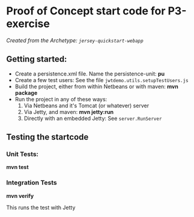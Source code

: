# Proof of Concept start code for P3-exercise

*Created from the Archetype: `jersey-quickstart-webapp`*

## Getting started:
- Create a persistence.xml file. Name the persistence-unit: **pu**
- Create a few test users: See the file `jwtdemo.utils.setupTestUsers.js`
- Build the project, either from within Netbeans or with maven: **mvn package**
- Run the project in any of these ways:
   1. Via Netbeans and it's Tomcat (or whatever) server
   1. Via Jetty, and maven: **mvn jetty:run**
   1. Directly with an embedded Jetty: See `server.RunServer`

## Testing the startcode
### Unit Tests:
**mvn test**

### Integration Tests
**mvn verify**

This runs the test with Jetty

